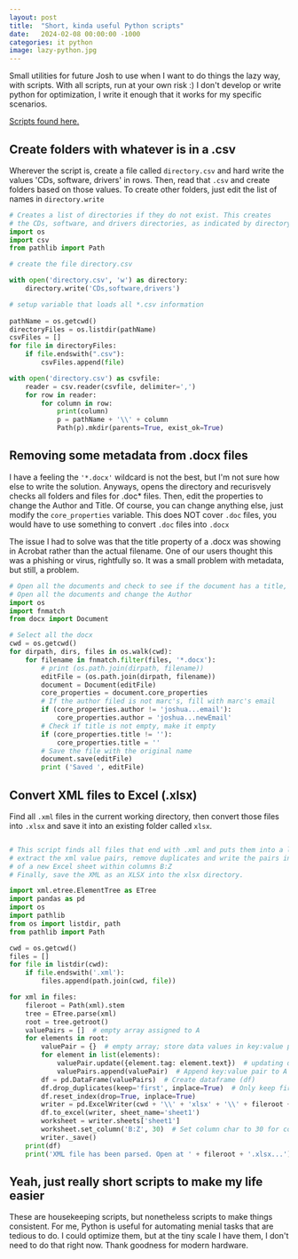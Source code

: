 ```yaml
---
layout: post
title:  "Short, kinda useful Python scripts"
date:   2024-02-08 00:00:00 -1000
categories: it python
image: lazy-python.jpg
---
```


Small utilities for future Josh to use when I want to do things the lazy way, with scripts. With all scripts, run at your own risk :) I don't develop or write python for optimization, I write it enough that it works for my specific scenarios.

[Scripts found here.](github.com/sudoyashi/python_progress)

## Create folders with whatever is in a .csv

Wherever the script is, create a file called `directory.csv` and hard write the values 'CDs, software, drivers' in rows. Then, read that `.csv` and create folders based on those values. To create other folders, just edit the list of names in `directory.write`

```python
# Creates a list of directories if they do not exist. This creates
# the CDs, software, and drivers directories, as indicated by directory.csv
import os
import csv
from pathlib import Path

# create the file directory.csv

with open('directory.csv', 'w') as directory:
    directory.write('CDs,software,drivers')

# setup variable that loads all *.csv information
    
pathName = os.getcwd()
directoryFiles = os.listdir(pathName)
csvFiles = []
for file in directoryFiles:
    if file.endswith(".csv"):
        csvFiles.append(file)

with open('directory.csv') as csvfile:
    reader = csv.reader(csvfile, delimiter=',')
    for row in reader:
        for column in row:
            print(column)
            p = pathName + '\\' + column
            Path(p).mkdir(parents=True, exist_ok=True)
```



## Removing some metadata from .docx files

I have a feeling the `'*.docx'` wildcard is not the best, but I'm not sure how else to write the solution. Anyways, opens the directory and recurisvely checks all folders and files for .doc* files. Then, edit the properties to change the Author and Title. Of course, you can change anything else, just modify the `core_properties` variable. This does NOT cover `.doc` files, you
would have to use something to convert `.doc` files into `.docx`

The issue I had to solve was that the title property of a .docx was showing in Acrobat rather than the actual filename. One of our users thought this was a phishing or virus, rightfully so. It was a small problem with metadata, but still, a problem.

```python
# Open all the documents and check to see if the document has a title, if so, remove it.
# Open all the documents and change the Author
import os
import fnmatch
from docx import Document

# Select all the docx
cwd = os.getcwd()
for dirpath, dirs, files in os.walk(cwd):
    for filename in fnmatch.filter(files, '*.docx'):
        # print (os.path.join(dirpath, filename))
        editFile = (os.path.join(dirpath, filename))
        document = Document(editFile)
        core_properties = document.core_properties
        # If the author filed is not marc's, fill with marc's email
        if (core_properties.author != 'joshua...email'):
            core_properties.author = 'joshua...newEmail'
        # Check if title is not empty, make it empty
        if (core_properties.title != ''):
            core_properties.title = ''
        # Save the file with the original name
        document.save(editFile)
        print ('Saved ', editFile)
```

## Convert XML files to Excel (.xlsx)

Find all `.xml` files in the current working directory, then convert those files into `.xlsx` and save it into an existing folder called `xlsx`.

```python

# This script finds all files that end with .xml and puts them into a list. In that list,
# extract the xml value pairs, remove duplicates and write the pairs into sheet1 
# of a new Excel sheet within columns B:Z
# Finally, save the XML as an XLSX into the xlsx directory.

import xml.etree.ElementTree as ETree
import pandas as pd
import os
import pathlib
from os import listdir, path
from pathlib import Path

cwd = os.getcwd()
files = []
for file in listdir(cwd):
    if file.endswith('.xml'):
        files.append(path.join(cwd, file))

for xml in files:
    fileroot = Path(xml).stem
    tree = ETree.parse(xml)
    root = tree.getroot()
    valuePairs = []  # empty array assigned to A
    for elements in root:
        valuePair = {}  # empty array; store data values in key:value pair
        for element in list(elements):
            valuePair.update({element.tag: element.text})  # updating dictionary with(tag -> Columns, text -> Rowdata)
            valuePairs.append(valuePair)  # Append key:value pair to A list
        df = pd.DataFrame(valuePairs)  # Create dataframe (df)
        df.drop_duplicates(keep='first', inplace=True)  # Only keep first, ignore all others
        df.reset_index(drop=True, inplace=True)
        writer = pd.ExcelWriter(cwd + '\\' + 'xlsx' + '\\' + fileroot + '.xlsx', engine='xlsxwriter')
        df.to_excel(writer, sheet_name='sheet1')
        worksheet = writer.sheets['sheet1']
        worksheet.set_column('B:Z', 30)  # Set column char to 30 for columns from B to Z
        writer._save()
    print(df)
    print('XML file has been parsed. Open at ' + fileroot + '.xlsx...')
```



## Yeah, just really short scripts to make my life easier

These are housekeeping scripts, but nonetheless scripts to make things consistent. For me, Python is useful for automating menial tasks that are tedious to do. I could optimize them, but at the tiny scale I have them, I don't need to do that right now. Thank goodness for modern hardware.